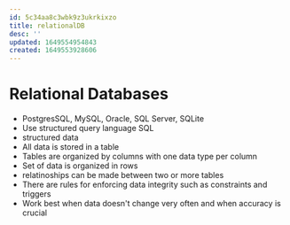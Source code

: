 ```yaml
---
id: 5c34aa8c3wbk9z3ukrkixzo
title: relationalDB
desc: ''
updated: 1649554954843
created: 1649553928606
---
```

# Relational Databases
- PostgresSQL, MySQL, Oracle, SQL Server, SQLite
- Use structured query language SQL
- structured data
- All data is stored in a table
- Tables are organized by columns with one data type per column
- Set of data is organized in rows
- relatinoships can be made between two or more tables
- There are rules for enforcing data integrity such as constraints and triggers
- Work best when data doesn't change very often and when accuracy is crucial


